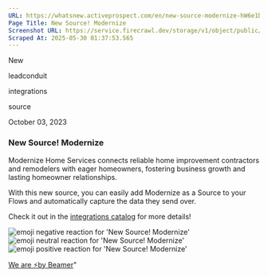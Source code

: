 ```yaml
---
URL: https://whatsnew.activeprospect.com/en/new-source-modernize-hW6e1DPh
Page Title: New Source! Modernize
Screenshot URL: https://service.firecrawl.dev/storage/v1/object/public/media/screenshot-d2d91d23-2e43-4ce4-bcf0-7d0d9ff00ac3.png
Scraped At: 2025-05-30 01:37:53.565
---
```

New






leadconduit





integrations





source



October 03, 2023

### New Source! Modernize

Modernize Home Services connects reliable home improvement contractors and remodelers with eager homeowners, fostering business growth and lasting homeowner relationships.

With this new source, you can easily add Modernize as a Source to your Flows and automatically capture the data they send over.

Check it out in the [integrations catalog](https://activeprospect.com/leadconduit/integrations/modernize/) for more details!

![emoji negative reaction for 'New Source! Modernize'](https://app.getbeamer.com/images/emojiNeg.svg)![emoji neutral reaction for 'New Source! Modernize'](https://app.getbeamer.com/images/emojiNeut.svg)![emoji positive reaction for 'New Source! Modernize'](https://app.getbeamer.com/images/emojiPos.svg)

[We are ⚡by Beamer](https://www.getbeamer.com/?ref=watermark_MErKJCnu12412_public&company=ActiveProspect&watermarkRef=powered&utm_term=MErKJCnu12412&utm_content=ActiveProspect&utm_source=standalone&utm_medium=footer&utm_campaign=powered)"

